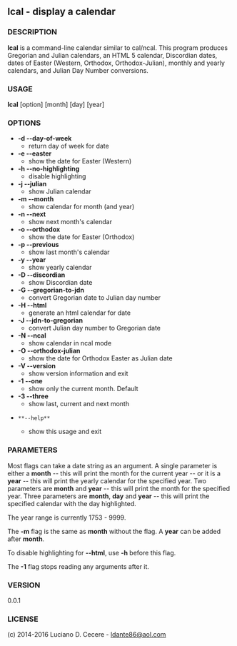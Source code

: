 ## lcal - display a calendar

### DESCRIPTION
**lcal** is a command-line calendar similar to cal/ncal. This program produces Gregorian
and Julian calendars, an HTML 5 calendar, Discordian dates, dates of Easter (Western, Orthodox,
Orthodox-Julian), monthly and yearly calendars, and Julian Day Number conversions.

### USAGE
**lcal** [option] [month] [day] [year]

### OPTIONS
* **-d  --day-of-week**
	* return day of week for date
* **-e  --easter**
	* show the date for Easter (Western)
* **-h  --no-highlighting**
	* disable highlighting
* **-j  --julian**
	* show Julian calendar
* **-m  --month**
	* show calendar for month (and year)
* **-n  --next**
	* show next month's calendar
* **-o  --orthodox**
	* show the date for Easter (Orthodox)
* **-p  --previous**
	* show last month's calendar
* **-y  --year**
	* show yearly calendar
* **-D  --discordian**
	* show Discordian date
* **-G  --gregorian-to-jdn**
	* convert Gregorian date to Julian day number
* **-H  --html**
	* generate an html calendar for date
* **-J  --jdn-to-gregorian**
	* convert Julian day number to Gregorian date
* **-N  --ncal**
	* show calendar in ncal mode
* **-O  --orthodox-julian**
	* show the date for Orthodox Easter as Julian date
* **-V  --version**
	* show version information and exit
* **-1  --one**
	* show only the current month. Default
* **-3  --three**
	* show last, current and next month
*     **--help**
	* show this usage and exit

### PARAMETERS
Most flags can take a date string as an argument. A single parameter is either a **month** -- this
will print the month for the current year -- or it is a **year** -- this will print the yearly calendar
for the specified year. Two parameters are **month** and **year** -- this will print the month for the
specified year. Three parameters are **month**, **day** and **year** -- this will print the specified
calendar with the day highlighted.

The year range is currently 1753 - 9999.

The **-m** flag is the same as **month** without the flag. A **year** can be added after **month**.

To disable highlighting for **--html**, use **-h** before this flag.

The **-1** flag stops reading any arguments after it.

### VERSION
0.0.1

### LICENSE
(c) 2014-2016 Luciano D. Cecere - ldante86@aol.com
